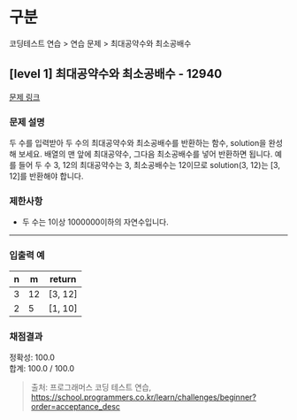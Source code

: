 # 구분

코딩테스트 연습 > 연습 문제 > 최대공약수와 최소공배수

## [level 1] 최대공약수와 최소공배수 - 12940

[문제 링크](https://school.programmers.co.kr/learn/courses/30/lessons/12940)

### 문제 설명

<p>
두 수를 입력받아 두 수의 최대공약수와 최소공배수를 반환하는 함수, solution을 완성해 보세요. 배열의 맨 앞에 최대공약수, 그다음 최소공배수를 넣어 반환하면 됩니다. 예를 들어 두 수 3, 12의 최대공약수는 3, 최소공배수는 12이므로 solution(3, 12)는 [3, 12]를 반환해야 합니다.
</p>

### 제한사항

<ul>
  <li>두 수는 1이상 1000000이하의 자연수입니다.</li>
</ul>

<hr>

### 입출력 예

<table class="table">
  <thead>
    <tr>
      <th>n</th>
      <th>m</th>
      <th>return</th>
    </tr>
  </thead>
  <tbody>
    <tr>
      <td>3</td>
      <td>12</td>
      <td>[3, 12]</td>
    </tr>
    <tr>
      <td>2</td>
      <td>5</td>
      <td>[1, 10]</td>
    </tr>
  </tbody>
</table>

### 채점결과

정확성: 100.0<br/>
합계: 100.0 / 100.0

> 출처: 프로그래머스 코딩 테스트 연습, https://school.programmers.co.kr/learn/challenges/beginner?order=acceptance_desc
